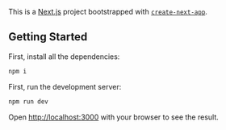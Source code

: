 This is a [Next.js](https://nextjs.org/) project bootstrapped with [`create-next-app`](https://github.com/vercel/next.js/tree/canary/packages/create-next-app).

## Getting Started
First, install all the dependencies:

```bash
npm i
```

First, run the development server:

```bash
npm run dev
```

Open [http://localhost:3000](http://localhost:3000) with your browser to see the result.

